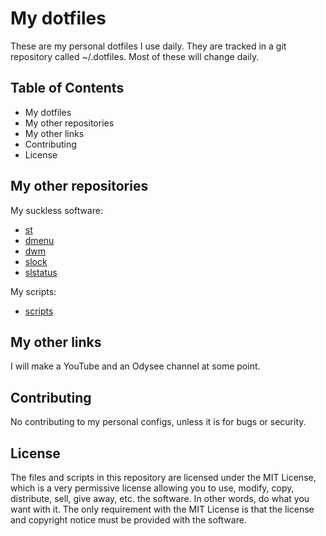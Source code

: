# My dotfiles

These are my personal dotfiles I use daily.
They are tracked in a git repository called ~/.dotfiles.
Most of these will change daily.

## Table of Contents

* My dotfiles
* My other repositories
* My other links
* Contributing
* License

## My other repositories

My suckless software:
* [st](https://github.com/sandalbanditten/st)
* [dmenu](https://github.com/sandalbanditten/dmenu)
* [dwm](https://github.com/sandalbanditten/dwm)
* [slock](https://github.com/sandalbanditten/slock)
* [slstatus](https://github.com/sandalbanditten/slstatus)

My scripts:
* [scripts](https://github.com/sandalbanditten/scripts)

## My other links

I will make a YouTube and an Odysee channel at some point.

## Contributing

No contributing to my personal configs, unless it is for bugs or security.

## License

The files and scripts in this repository are licensed under the MIT License, which is a very permissive license allowing you to use, modify, copy, distribute, sell, give away, etc. the software.
In other words, do what you want with it.
The only requirement with the MIT License is that the license and copyright notice must be provided with the software.
